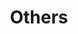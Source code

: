 ---
layout: page
title: Others
nav: true
nav_order: 3
dropdown: true
children: 
    - title: Miscellaneous
      permalink: /Miscellaneous/
    # - title: divider
    # - title: Albums
    #   permalink: /Albums/
---